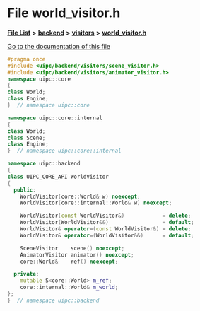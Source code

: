 

# File world\_visitor.h

[**File List**](files.md) **>** [**backend**](dir_53d62147b82bd29328805b2087bd1012.md) **>** [**visitors**](dir_007753111df00039ee3ec058cc286377.md) **>** [**world\_visitor.h**](world__visitor_8h.md)

[Go to the documentation of this file](world__visitor_8h.md)


```C++
#pragma once
#include <uipc/backend/visitors/scene_visitor.h>
#include <uipc/backend/visitors/animator_visitor.h>
namespace uipc::core
{
class World;
class Engine;
}  // namespace uipc::core

namespace uipc::core::internal
{
class World;
class Scene;
class Engine;
}  // namespace uipc::core::internal

namespace uipc::backend
{
class UIPC_CORE_API WorldVisitor
{
  public:
    WorldVisitor(core::World& w) noexcept;
    WorldVisitor(core::internal::World& w) noexcept;

    WorldVisitor(const WorldVisitor&)            = delete;
    WorldVisitor(WorldVisitor&&)                 = default;
    WorldVisitor& operator=(const WorldVisitor&) = delete;
    WorldVisitor& operator=(WorldVisitor&&)      = default;

    SceneVisitor    scene() noexcept;
    AnimatorVisitor animator() noexcept;
    core::World&    ref() noexcept;

  private:
    mutable S<core::World> m_ref;
    core::internal::World& m_world;
};
}  // namespace uipc::backend
```


